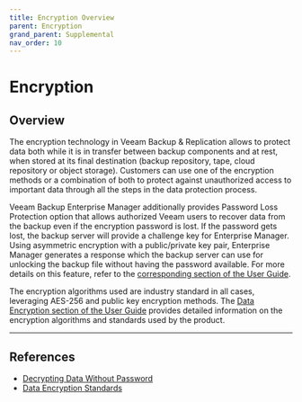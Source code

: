 ```yaml
---
title: Encryption Overview
parent: Encryption
grand_parent: Supplemental
nav_order: 10
---
```


# Encryption

## Overview
The encryption technology in Veeam Backup & Replication allows to protect data both while it is in transfer between backup components and at rest, when stored at its final destination (backup repository, tape, cloud repository or object storage). Customers can use one of the encryption methods or a combination of both to protect against unauthorized access to important data through all the steps in the data protection process.

Veeam Backup Enterprise Manager additionally provides Password Loss Protection option that allows authorized Veeam users to recover data from the backup even if the encryption password is lost. If the password gets lost, the backup server will provide a challenge key for Enterprise Manager. Using asymmetric encryption with a public/private key pair, Enterprise Manager generates a response which the backup server can use for unlocking the backup file without having the password available. For more details on this feature, refer to the [corresponding section of the User Guide][Decrypting Data Without Password].

The encryption algorithms used are industry standard in all cases, leveraging AES-256 and public key encryption methods. The [Data Encryption section of the User Guide][Data Encryption Standards] provides detailed information on the encryption algorithms and standards used by the product.

----

## References
- [Decrypting Data Without Password]
- [Data Encryption Standards]

<!-- referenced links -->
[Decrypting Data Without Password]: https://helpcenter.veeam.com/docs/backup/vsphere/decrypt_without_pass.html
[Data Encryption Standards]: https://helpcenter.veeam.com/docs/backup/vsphere/data_encryption.html
